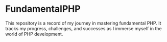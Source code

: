 # FundamentalPHP
This repository is a record of my journey in mastering fundamental PHP. It tracks my progress, challenges, and successes as I immerse myself in the world of PHP development.
